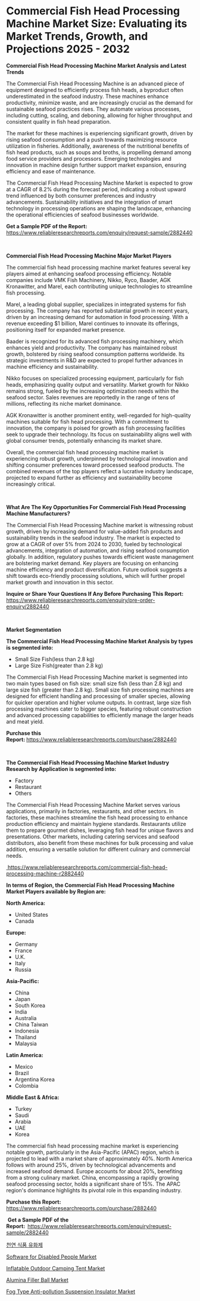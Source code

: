 <p><h1>Commercial Fish Head Processing Machine Market Size: Evaluating its Market Trends, Growth, and Projections 2025 - 2032</h1></p><p><strong>Commercial Fish Head Processing Machine Market Analysis and Latest Trends</strong></p>
<p><p>The Commercial Fish Head Processing Machine is an advanced piece of equipment designed to efficiently process fish heads, a byproduct often underestimated in the seafood industry. These machines enhance productivity, minimize waste, and are increasingly crucial as the demand for sustainable seafood practices rises. They automate various processes, including cutting, scaling, and deboning, allowing for higher throughput and consistent quality in fish head preparation.</p><p>The market for these machines is experiencing significant growth, driven by rising seafood consumption and a push towards maximizing resource utilization in fisheries. Additionally, awareness of the nutritional benefits of fish head products, such as soups and broths, is propelling demand among food service providers and processors. Emerging technologies and innovation in machine design further support market expansion, ensuring efficiency and ease of maintenance. </p><p>The Commercial Fish Head Processing Machine Market is expected to grow at a CAGR of 8.2% during the forecast period, indicating a robust upward trend influenced by both consumer preferences and industry advancements. Sustainability initiatives and the integration of smart technology in processing operations are shaping the landscape, enhancing the operational efficiencies of seafood businesses worldwide.</p></p>
<p><strong>Get a Sample PDF of the Report:&nbsp;</strong> <a href="https://www.reliableresearchreports.com/enquiry/request-sample/2882440?utm_campaign=40&utm_medium=2&utm_source=Github&utm_content=ia&utm_term=13032025&utm_id=commercial-fish-head-processing-machine">https://www.reliableresearchreports.com/enquiry/request-sample/2882440</a></p>
<p>&nbsp;</p>
<p><strong>Commercial Fish Head Processing Machine Major Market Players</strong></p>
<p><p>The commercial fish head processing machine market features several key players aimed at enhancing seafood processing efficiency. Notable companies include VMK Fish Machinery, Nikko, Ryco, Baader, AGK Kronawitter, and Marel, each contributing unique technologies to streamline fish processing.</p><p>Marel, a leading global supplier, specializes in integrated systems for fish processing. The company has reported substantial growth in recent years, driven by an increasing demand for automation in food processing. With a revenue exceeding $1 billion, Marel continues to innovate its offerings, positioning itself for expanded market presence.</p><p>Baader is recognized for its advanced fish processing machinery, which enhances yield and productivity. The company has maintained robust growth, bolstered by rising seafood consumption patterns worldwide. Its strategic investments in R&D are expected to propel further advances in machine efficiency and sustainability.</p><p>Nikko focuses on specialized processing equipment, particularly for fish heads, emphasizing quality output and versatility. Market growth for Nikko remains strong, fueled by the increasing optimization needs within the seafood sector. Sales revenues are reportedly in the range of tens of millions, reflecting its niche market dominance.</p><p>AGK Kronawitter is another prominent entity, well-regarded for high-quality machines suitable for fish head processing. With a commitment to innovation, the company is poised for growth as fish processing facilities seek to upgrade their technology. Its focus on sustainability aligns well with global consumer trends, potentially enhancing its market share.</p><p>Overall, the commercial fish head processing machine market is experiencing robust growth, underpinned by technological innovation and shifting consumer preferences toward processed seafood products. The combined revenues of the top players reflect a lucrative industry landscape, projected to expand further as efficiency and sustainability become increasingly critical.</p></p>
<p>&nbsp;</p>
<p><strong>What Are The Key Opportunities For Commercial Fish Head Processing Machine Manufacturers?</strong></p>
<p><p>The Commercial Fish Head Processing Machine market is witnessing robust growth, driven by increasing demand for value-added fish products and sustainability trends in the seafood industry. The market is expected to grow at a CAGR of over 5% from 2024 to 2030, fueled by technological advancements, integration of automation, and rising seafood consumption globally. In addition, regulatory pushes towards efficient waste management are bolstering market demand. Key players are focusing on enhancing machine efficiency and product diversification. Future outlook suggests a shift towards eco-friendly processing solutions, which will further propel market growth and innovation in this sector.</p></p>
<p><strong>Inquire or Share Your Questions If Any Before Purchasing This Report:</strong> <a href="https://www.reliableresearchreports.com/enquiry/pre-order-enquiry/2882440?utm_campaign=40&utm_medium=2&utm_source=Github&utm_content=ia&utm_term=13032025&utm_id=commercial-fish-head-processing-machine">https://www.reliableresearchreports.com/enquiry/pre-order-enquiry/2882440</a></p>
<p>&nbsp;</p>
<p><strong>Market Segmentation</strong></p>
<p><strong>The Commercial Fish Head Processing Machine Market Analysis by types is segmented into:</strong></p>
<p><ul><li>Small Size Fish(less than 2.8 kg)</li><li>Large Size Fish(greater than 2.8 kg)</li></ul></p>
<p><p>The Commercial Fish Head Processing Machine market is segmented into two main types based on fish size: small size fish (less than 2.8 kg) and large size fish (greater than 2.8 kg). Small size fish processing machines are designed for efficient handling and processing of smaller species, allowing for quicker operation and higher volume outputs. In contrast, large size fish processing machines cater to bigger species, featuring robust construction and advanced processing capabilities to efficiently manage the larger heads and meat yield.</p></p>
<p><strong>Purchase this Report:&nbsp;</strong><a href="https://www.reliableresearchreports.com/purchase/2882440?utm_campaign=40&utm_medium=2&utm_source=Github&utm_content=ia&utm_term=13032025&utm_id=commercial-fish-head-processing-machine">https://www.reliableresearchreports.com/purchase/2882440</a></p>
<p>&nbsp;</p>
<p><strong>The Commercial Fish Head Processing Machine Market Industry Research by Application is segmented into:</strong></p>
<p><ul><li>Factory</li><li>Restaurant</li><li>Others</li></ul></p>
<p><p>The Commercial Fish Head Processing Machine Market serves various applications, primarily in factories, restaurants, and other sectors. In factories, these machines streamline the fish head processing to enhance production efficiency and maintain hygiene standards. Restaurants utilize them to prepare gourmet dishes, leveraging fish head for unique flavors and presentations. Other markets, including catering services and seafood distributors, also benefit from these machines for bulk processing and value addition, ensuring a versatile solution for different culinary and commercial needs.</p></p>
<p><a href="https://www.reliableresearchreports.com/commercial-fish-head-processing-machine-r2882440?utm_campaign=40&utm_medium=2&utm_source=Github&utm_content=ia&utm_term=13032025&utm_id=commercial-fish-head-processing-machine">&nbsp;https://www.reliableresearchreports.com/commercial-fish-head-processing-machine-r2882440</a></p>
<p><strong>In terms of Region, the Commercial Fish Head Processing Machine Market Players available by Region are:</strong></p>
<p>
    <p> <strong> North America: </strong>
        <ul>
            <li>United States</li>
            <li>Canada</li>
        </ul>
        </p> 
    <p> <strong> Europe: </strong>
        <ul>
            <li>Germany</li>
            <li>France</li>
            <li>U.K.</li>
            <li>Italy</li>
            <li>Russia</li>
        </ul>
        </p> 
    <p> <strong> Asia-Pacific: </strong>
        <ul>
            <li>China</li>
            <li>Japan</li>
            <li>South Korea</li>
            <li>India</li>
            <li>Australia</li>
            <li>China Taiwan</li>
            <li>Indonesia</li>
            <li>Thailand</li>
            <li>Malaysia</li>
        </ul>
        </p> 
    <p> <strong> Latin America: </strong>
        <ul>
            <li>Mexico</li>
            <li>Brazil</li>
            <li>Argentina Korea</li>
            <li>Colombia</li>
        </ul>
        </p> 
    <p> <strong> Middle East & Africa: </strong>
        <ul>
            <li>Turkey</li>
            <li>Saudi</li>
            <li>Arabia</li>
            <li>UAE</li>
            <li>Korea</li>
        </ul>
    </p>
    </p>
<p><p>The commercial fish head processing machine market is experiencing notable growth, particularly in the Asia-Pacific (APAC) region, which is projected to lead with a market share of approximately 40%. North America follows with around 25%, driven by technological advancements and increased seafood demand. Europe accounts for about 20%, benefiting from a strong culinary market. China, encompassing a rapidly growing seafood processing sector, holds a significant share of 15%. The APAC region's dominance highlights its pivotal role in this expanding industry.</p></p>
<p><strong>Purchase this Report: </strong><a href="https://www.reliableresearchreports.com/purchase/2882440?utm_campaign=40&utm_medium=2&utm_source=Github&utm_content=ia&utm_term=13032025&utm_id=commercial-fish-head-processing-machine">https://www.reliableresearchreports.com/purchase/2882440</a></p>
<p>&nbsp;<strong>Get a Sample PDF of the Report:&nbsp;&nbsp;</strong><a href="https://www.reliableresearchreports.com/enquiry/request-sample/2882440?utm_campaign=40&utm_medium=2&utm_source=Github&utm_content=ia&utm_term=13032025&utm_id=commercial-fish-head-processing-machine">https://www.reliableresearchreports.com/enquiry/request-sample/2882440</a></p>
<p><strong></strong></p>
<p><p><a href="https://github.com/sougarounis/Market-Research-Report-List-7/blob/main/417692444666.md?utm_campaign=40&utm_medium=2&utm_source=Github&utm_content=ia&utm_term=13032025&utm_id=commercial-fish-head-processing-machine">천연 식품 유화제</a></p><p><a href="https://github.com/yepezkommakp/Market-Research-Report-List-1/blob/main/software-for-disabled-people-market.md?utm_campaign=40&utm_medium=2&utm_source=Github&utm_content=ia&utm_term=13032025&utm_id=commercial-fish-head-processing-machine">Software for Disabled People Market</a></p><p><a href="https://github.com/syiqvanyo/Market-Research-Report-List-1/blob/main/inflatable-outdoor-camping-tent-market.md?utm_campaign=40&utm_medium=2&utm_source=Github&utm_content=ia&utm_term=13032025&utm_id=commercial-fish-head-processing-machine">Inflatable Outdoor Camping Tent Market</a></p><p><a href="https://github.com/warshatulang0/Market-Research-Report-List-1/blob/main/alumina-filler-ball-market.md?utm_campaign=40&utm_medium=2&utm_source=Github&utm_content=ia&utm_term=13032025&utm_id=commercial-fish-head-processing-machine">Alumina Filler Ball Market</a></p><p><a href="https://github.com/minakibanov/Market-Research-Report-List-1/blob/main/fog-type-anti-pollution-suspension-insulator-market.md?utm_campaign=40&utm_medium=2&utm_source=Github&utm_content=ia&utm_term=13032025&utm_id=commercial-fish-head-processing-machine">Fog Type Anti-pollution Suspension Insulator Market</a></p></p>